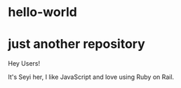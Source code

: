 # hello-world

# just another repository

Hey Users!

It's Seyi her, I like JavaScript and love using Ruby on Rail.
